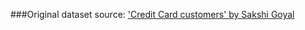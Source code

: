 ###Original dataset source: ['Credit Card customers' by Sakshi Goyal](Bhttps://www.kaggle.com/datasets/sakshigoyal7/credit-card-customers)
